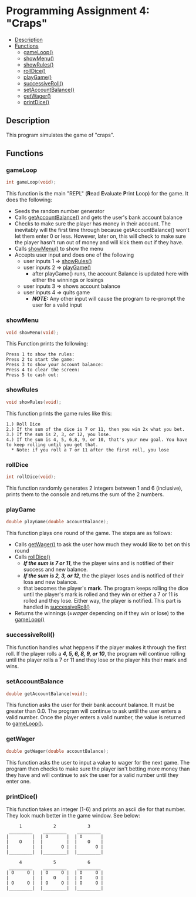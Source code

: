 # Programming Assignment 4: "Craps"

  - [Description](#description)
  - [Functions](#functions)
    - [gameLoop()](#gameloop)
    - [showMenu()](#showmenu)
    - [showRules()](#showrules)
    - [rollDice()](#rolldice)
    - [playGame()](#playgame)
    - [successiveRoll()](#successiveroll)
    - [setAccountBalance()](#setaccountbalance)
    - [getWager()](#getwager)
    - [printDice()](#printdice)

## Description
This program simulates the game of "craps".

## Functions

### gameLoop
```c
int gameLoop(void);
```
This function is the main "REPL" (**R**ead **E**valuate **P**rint **L**oop) for the game. It does the following:
  - Seeds the random number generator
  - Calls [getAccountBalance()](#getaccountbalance) and gets the user's bank account balance
  - Checks to make sure the player has money in their account. The inevitably will the first time through because getAccountBalance() won't let them enter 0 or less. However, later on, this will check to make sure the player hasn't run out of money and will kick them out if they have.
  - Calls [showMenu()](#showmenu) to show the menu
  - Accepts user input and does one of the following
    - user inputs 1 $\Rightarrow$ [showRules()](#showrules)
    - user inputs 2 $\Rightarrow$ [playGame()](#playgame)
      - after playGame() runs, the account Balance is updated here with either the winnings or losings
    - user inputs 3 $\Rightarrow$ shows account balance
    - user inputs 4 $\Rightarrow$ quits game
      - ***NOTE:*** Any other input will cause the program to re-prompt the user for a valid input


### showMenu
```c
void showMenu(void);
```
This Function prints the following:
```
Press 1 to show the rules:
Press 2 to start the game:
Press 3 to show your account balance:
Press 4 to clear the screen:
Press 5 to cash out:
```

### showRules
```c
void showRules(void);
```
This function prints the game rules like this:
```
1.) Roll Dice
2.) If the sum of the dice is 7 or 11, then you win 2x what you bet.
3.) If the sum is 2, 3, or 12, you lose.
4.) If the sum is 4, 5, 6,8, 9, or 10, that's your new goal. You have to keep rolling until you get that.
  * Note: if you roll a 7 or 11 after the first roll, you lose
```

### rollDice
```c
int rollDice(void);
```
This function randomly generates 2 integers between 1 and 6 (inclusive), prints them to the console and returns the sum of the 2 numbers.

### playGame
```c
double playGame(double accountBalance);
```
This function plays one round of the game. The steps are as follows:
  - Calls  [getWager()](#getwager) to ask the user how much they would like to bet on this round
  - Calls [rollDice()](#rolldice)
    - ***If the sum is 7 or 11***, the the player wins and is notified of their success and new balance.
    - ***If the sum is 2, 3, or 12***, the the player loses and is notified of their loss and new balance.
    - that becomes the player's **mark**. The program keeps rolling the dice until the player's mark is rolled and they win or either a 7 or 11 is rolled and they lose. Either way, the player is notified. This part is handled in [successiveRoll()](#successiveroll)
  - Returns the winnings ($\pm wager$ depending on if they win or lose) to the [gameLoop()](#gameloop)
 
### successiveRoll()
This function handles what heppens if the player makes it through the first roll. If the player rolls a ***4, 5, 6, 8, 9, or 10***, the program will continue rolling until the player rolls a 7 or 11 and they lose or the player hits their mark and wins.

### setAccountBalance
```c
double getAccountBalance(void);
```
This function asks the user for their bank account balance. It must be greater than 0.0. The program will continue to ask until the user enters a valid number. Once the player enters a valid number, the value is returned to [gameLoop()](#gameloop).

### getWager
```c
double getWager(double accountBalance);
```
This function asks the user to input a value to wager for the next game. The program then checks to make sure the player isn't betting more money than they have and will continue to ask the user for a valid number until they enter one.

### printDice()

This function takes an integer (1-6) and prints an ascii die for that number. They look much better in the game window. See below:
```
     1            2            3 
 _________    _________    _________
|         |  | O       |  | O       |
|    O    |  |         |  |    O    |
|         |  |       O |  |       O |
|_________|  |_________|  |_________|

     4            5            6
 _________    _________    _________
| O     O |  | O     O |  | O     O |
|         |  |    O    |  | O     O |
| O     O |  | O     O |  | O     O |
|_________|  |_________|  |_________|

```